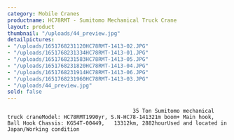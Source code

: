 ```yaml
---
category: Mobile Cranes
productname: HC78RMT - Sumitomo Mechanical Truck Crane
layout: product
thumbnail: "/uploads/44_preview.jpg"
detailpictures:
- "/uploads/1651768231120HC78RMT-1413-02.JPG"
- "/uploads/1651768231334HC78RMT-1413-01.JPG"
- "/uploads/1651768231583HC78RMT-1413-05.JPG"
- "/uploads/1651768231820HC78RMT-1413-04.JPG"
- "/uploads/1651768231914HC78RMT-1413-06.JPG"
- "/uploads/1651768231960HC78RMT-1413-03.JPG"
- "/uploads/44_preview.jpg"
sold: false
---
```


                                            35 Ton Sumitomo mechanical truck craneModel: HC78RMT1990yr, S.N-HC78-141321m boom+ Main hook, Ball Hook Chassis: KG54T-00449,   13312km, 2882hourUsed and located in Japan/Working condition

